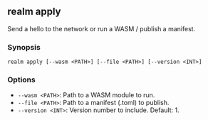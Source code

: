 ## realm apply

Send a hello to the network or run a WASM / publish a manifest.

### Synopsis

```
realm apply [--wasm <PATH>] [--file <PATH>] [--version <INT>]
```

### Options

- `--wasm <PATH>`: Path to a WASM module to run.
- `--file <PATH>`: Path to a manifest (.toml) to publish.
- `--version <INT>`: Version number to include. Default: 1.


